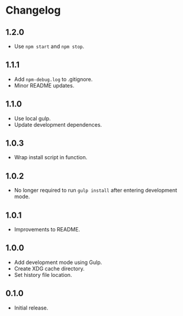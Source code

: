 # Changelog

## 1.2.0

- Use `npm start` and `npm stop`.

## 1.1.1

- Add `npm-debug.log` to .gitignore.
- Minor README updates.

## 1.1.0

- Use local gulp.
- Update development dependences.

## 1.0.3

- Wrap install script in function.

## 1.0.2

- No longer required to run `gulp install`
  after entering development mode.

## 1.0.1

- Improvements to README.

## 1.0.0

- Add development mode using Gulp.
- Create XDG cache directory.
- Set history file location.

## 0.1.0

- Initial release.

